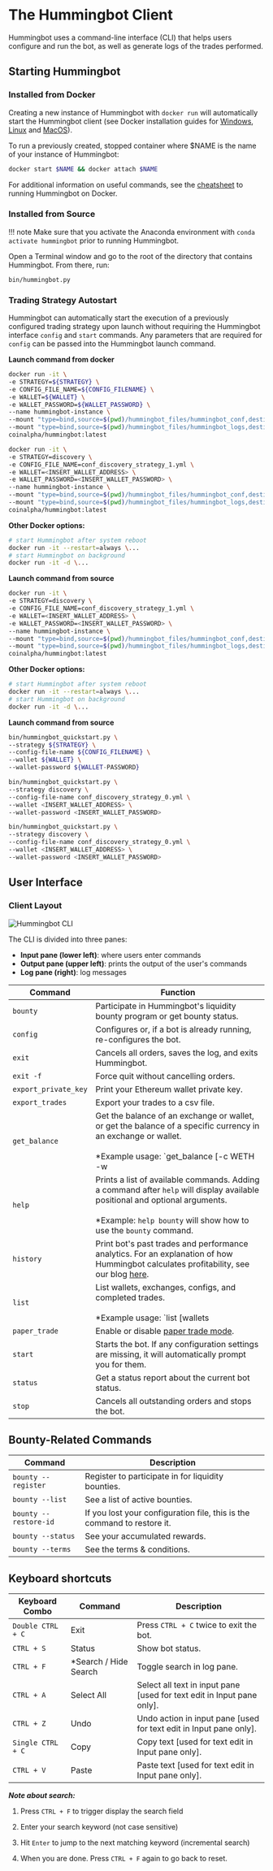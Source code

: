 # The Hummingbot Client

Hummingbot uses a command-line interface (CLI) that helps users configure and run the bot, as well as generate logs of the trades performed.

## Starting Hummingbot

### Installed from Docker

Creating a new instance of Hummingbot with `docker run` will automatically start the Hummingbot client (see Docker installation guides for [Windows](/installation/via-docker/windows), [Linux](/installation/via-docker/linux) and [MacOS](/installation/via-docker/macOS)).

To run a previously created, stopped container where $NAME is the name of your instance of Hummingbot:

```sh
docker start $NAME && docker attach $NAME
```

For additional information on useful commands, see the [cheatsheet](/cheatsheets/docker) to running Hummingbot on Docker.

### Installed from Source

!!! note
    Make sure that you activate the Anaconda environment with `conda activate hummingbot` prior to running Hummingbot.

Open a Terminal window and go to the root of the directory that contains Hummingbot. From there, run:
```
bin/hummingbot.py
```

### Trading Strategy Autostart

Hummingbot can automatically start the execution of a previously configured trading strategy upon launch without requiring the Hummingbot interface `config` and `start` commands.  Any parameters that are required for `config` can be passed into the Hummingbot launch command.

**Launch command from docker**

```bash tab="Docker command"
docker run -it \
-e STRATEGY=${STRATEGY} \
-e CONFIG_FILE_NAME=${CONFIG_FILENAME} \
-e WALLET=${WALLET} \
-e WALLET_PASSWORD=${WALLET_PASSWORD} \
--name hummingbot-instance \
--mount "type=bind,source=$(pwd)/hummingbot_files/hummingbot_conf,destination=/conf/" \
--mount "type=bind,source=$(pwd)/hummingbot_files/hummingbot_logs,destination=/logs/" \
coinalpha/hummingbot:latest
```
```bash tab="Example"
docker run -it \
-e STRATEGY=discovery \
-e CONFIG_FILE_NAME=conf_discovery_strategy_1.yml \
-e WALLET=<INSERT_WALLET_ADDRESS> \
-e WALLET_PASSWORD=<INSERT_WALLET_PASSWORD> \
--name hummingbot-instance \
--mount "type=bind,source=$(pwd)/hummingbot_files/hummingbot_conf,destination=/conf/" \
--mount "type=bind,source=$(pwd)/hummingbot_files/hummingbot_logs,destination=/logs/" \
coinalpha/hummingbot:latest
```

**Other Docker options:**
```bash
# start Hummingbot after system reboot
docker run -it --restart=always \...
# start Hummingbot on background
docker run -it -d \...
```

**Launch command from source**

```bash tab="Sample entry"
docker run -it \
-e STRATEGY=discovery \
-e CONFIG_FILE_NAME=conf_discovery_strategy_1.yml \
-e WALLET=<INSERT_WALLET_ADDRESS> \
-e WALLET_PASSWORD=<INSERT_WALLET_PASSWORD> \
--name hummingbot-instance \
--mount "type=bind,source=$(pwd)/hummingbot_files/hummingbot_conf,destination=/conf/" \
--mount "type=bind,source=$(pwd)/hummingbot_files/hummingbot_logs,destination=/logs/" \
coinalpha/hummingbot:latest
```

**Other Docker options:**
```bash
# start Hummingbot after system reboot
docker run -it --restart=always \...
# start Hummingbot on background
docker run -it -d \...
```

**Launch command from source**

```bash tab="Installed from source"
bin/hummingbot_quickstart.py \
--strategy ${STRATEGY} \
--config-file-name ${CONFIG_FILENAME} \
--wallet ${WALLET} \
--wallet-password ${WALLET-PASSWORD}
```
```bash tab="Example"
bin/hummingbot_quickstart.py \
--strategy discovery \
--config-file-name conf_discovery_strategy_0.yml \
--wallet <INSERT_WALLET_ADDRESS> \
--wallet-password <INSERT_WALLET_PASSWORD>
```


```bash tab="Sample entry"
bin/hummingbot_quickstart.py \
--strategy discovery \
--config-file-name conf_discovery_strategy_0.yml \
--wallet <INSERT_WALLET_ADDRESS> \
--wallet-password <INSERT_WALLET_PASSWORD>
```


## User Interface

### Client Layout
![Hummingbot CLI](/assets/img/hummingbot-cli.png)

The CLI is divided into three panes:

* **Input pane (lower left)**: where users enter commands
* **Output pane (upper left)**: prints the output of the user's commands
* **Log pane (right)**: log messages


| Command | Function |
|---------|----------|
| `bounty` | Participate in Hummingbot's liquidity bounty program or get bounty status.
| `config` | Configures or, if a bot is already running, re-configures the bot.
| `exit`| Cancels all orders, saves the log, and exits Hummingbot.
| `exit -f`| Force quit without cancelling orders.
| `export_private_key` | Print your Ethereum wallet private key.
| `export_trades` | Export your trades to a csv file.
| `get_balance` | Get the balance of an exchange or wallet, or get the balance of a specific currency in an exchange or wallet.<br/><br/>*Example usage: `get_balance [-c WETH -w|-c ETH -e binance]` to show available WETH balance in the Ethereum wallet and ETH balance in Binance, respectively*.
| `help` | Prints a list of available commands. Adding a command after `help` will display available positional and optional arguments.<br/><br/>*Example: `help bounty` will show how to use the `bounty` command.
| `history`| Print bot's past trades and performance analytics. For an explanation of how Hummingbot calculates profitability, see our blog [here](https://hummingbot.io/blog/2019-07-measure-performance-crypto-trading/#tldr).
| `list` | List wallets, exchanges, configs, and completed trades.<br/><br/>*Example usage: `list [wallets|exchanges|configs|trades]`*
| `paper_trade` | Enable or disable [paper trade mode](/utilities/paper-trade).
| `start` | Starts the bot. If any configuration settings are missing, it will automatically prompt you for them.
| `status` | Get a status report about the current bot status.
| `stop` | Cancels all outstanding orders and stops the bot.


## Bounty-Related Commands

| Command | Description |
|-------- | ----------- |
| `bounty --register` | Register to participate in for liquidity bounties.
| `bounty --list` | See a list of active bounties.
| `bounty --restore-id` | If you lost your configuration file, this is the command to restore it.
| `bounty --status` | See your accumulated rewards.
| `bounty --terms` | See the terms & conditions.

## Keyboard shortcuts
| Keyboard Combo | Command | Description |
|-------- | ----------- | ----------- |
| `Double CTRL + C` | Exit | Press `CTRL + C` twice to exit the bot.
| `CTRL + S` | Status | Show bot status.
| `CTRL + F` | *Search / Hide Search | Toggle search in log pane.
| `CTRL + A` | Select All | Select all text in input pane [used for text edit in Input pane only].
| `CTRL + Z` | Undo | Undo action in input pane [used for text edit in Input pane only].
| `Single CTRL + C` | Copy | Copy text [used for text edit in Input pane only].
| `CTRL + V` | Paste | Paste text [used for text edit in Input pane only].

***Note about search:***

1. Press `CTRL + F` to trigger display the search field

2. Enter your search keyword (not case sensitive)

3. Hit `Enter` to jump to the next matching keyword (incremental search)

4. When you are done. Press `CTRL + F` again to go back to reset.
